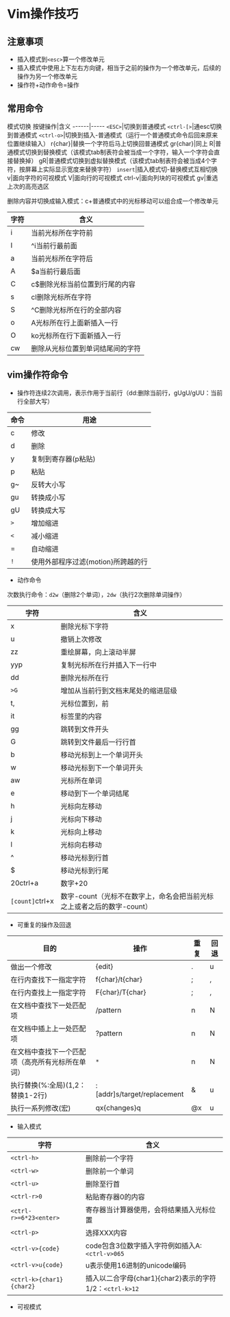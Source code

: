# Vim操作技巧

## 注意事项

* 插入模式到`<esc>`算一个修改单元
* 插入模式中使用上下左右方向键，相当于之前的操作为一个修改单元，后续的操作为另一个修改单元
* 操作符+动作命令=操作
<!-- more -->
## 常用命令

模式切换
按键操作|含义
------|-----
`<ESC>`|切换到普通模式
`<ctrl-[>`|通esc切换到普通模式
`<ctrl-o>`|切换到插入-普通模式（运行一个普通模式命令后回来原来位置继续输入）
r{char}|替换一个字符后马上切换回普通模式
gr{char}|同上
R|普通模式切换到替换模式（该模式tab制表符会被当成一个字符，输入一个字符会直接替换掉）
gR|普通模式切换到虚拟替换模式（该模式tab制表符会被当成4个字符，按屏幕上实际显示宽度来替换字符）
`insert`|插入模式切-替换模式互相切换
v|面向字符的可视模式
V|面向行的可视模式
ctrl-v|面向列块的可视模式
gv|重选上次的高亮选区

删除内容并切换成输入模式：c+普通模式中的光标移动可以组合成一个修改单元

字符|含义
---|---
i|当前光标所在字符前
I|^i当前行最前面
a|当前光标所在字符后
A|$a当前行最后面
C|c$删除光标当前位置到行尾的内容
s|cl删除光标所在字符
S|^C删除光标所在行的全部内容
o|A光标所在行上面新插入一行
O|ko光标所在行下面新插入一行
cw|删除从光标位置到单词结尾间的字符



## vim操作符命令

* 操作符连续2次调用，表示作用于当前行（dd:删除当前行，gUgU/gUU：当前行全部大写）

命令|用途
---|---
c|修改
d|删除
y|复制到寄存器(p粘贴)
p|粘贴
g~|反转大小写
gu|转换成小写
gU|转换成大写
`>`|增加缩进
`<`|减小缩进
=|自动缩进
`!`|使用外部程序过滤{motion}所跨越的行

* 动作命令

次数执行命令：`d2w`（删除2个单词），`2dw`（执行2次删除单词操作）

字符|含义
---|---
x|删除光标下字符
u|撤销上次修改
zz|重绘屏幕，向上滚动半屏
yyp|复制光标所在行并插入下一行中
dd|删除光标所在行
`>G`|增加从当前行到文档末尾处的缩进层级
t,|光标位置到，前
it|标签里的内容
gg|跳转到文件开头
G|跳转到文件最后一行行首
b|移动光标到上一个单词开头
w|移动光标到下一个单词开头
aw|光标所在单词
e|移动到下一个单词结尾
h|光标向左移动
j|光标向下移动
k|光标向上移动
l|光标向右移动
^|移动光标到行首
$|移动光标到行尾
20ctrl+a|数字+20
`[count]`ctrl+x|数字-count（光标不在数字上，命名会把当前光标之上或者之后的数字-count）

* 可重复的操作及回退

目的|操作|重复|回退
---|----|----|----
做出一个修改|{edit}|.|u
在行内查找下一指定字符|f{char}/t{char}|;|,
在行内查找上一指定字符|F{char}/T{char}|;|,
在文档中查找下一处匹配项|/pattern|n|N
在文档中插上上一处匹配项|?pattern|n|N
在文档中查找下一个匹配项（高亮所有光标所在单词）|`*`|n|N
执行替换(%:全局)(1,2：替换1-2行)|:[addr]s/target/replacement|&|u
执行一系列修改(宏)|qx{changes}q|@x|u

* 输入模式

字符|含义
---|---
`<ctrl-h>`|删除前一个字符
`<ctrl-w>`|删除前一个单词
`<ctrl-u>`|删除至行首
`<ctrl-r>0`|粘贴寄存器0的内容
`<ctrl-r>=6*23<enter>`|寄存器当计算器使用，会将结果插入光标位置
`<ctrl-p>`|选择XXX内容
`<ctrl-v>{code}`|code包含3位数字插入字符例如插入A:`<ctrl-v>065`
`<ctrl-v>u{code}`|u表示使用16进制的unicode编码
`<ctrl-k>{char1}{char2}`|插入以二合字母{char1}{char2}表示的字符1/2：`<ctrl-k>12`

* 可视模式